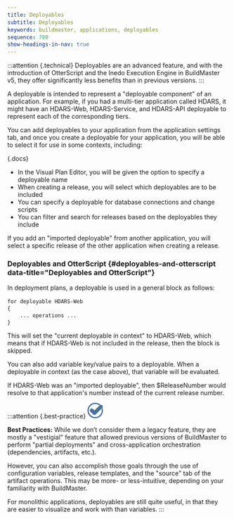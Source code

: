 ```yaml
---
title: Deployables
subtitle: Deployables
keywords: buildmaster, applications, deployables
sequence: 700
show-headings-in-nav: true
---
```


:::attention {.technical}
Deployables are an advanced feature, and with the introduction of OtterScript and the Inedo Execution Engine in BuildMaster v5, they offer significantly less benefits than in previous versions.
:::

A deployable is intended to represent a "deployable component" of an application. For example, if you had a multi-tier application called HDARS, it might have an HDARS-Web, HDARS-Service, and HDARS-API deployable to represent each of the corresponding tiers.

You can add deployables to your application from the application settings tab, and once you create a deployable for your application, you will be able to select it for use in some contexts, including:

{.docs}
- In the Visual Plan Editor, you will be given the option to specify a deployable name
- When creating a release, you will select which deployables are to be included
- You can specify a deployable for database connections and change scripts
- You can filter and search for releases based on the deployables they include

If you add an "imported deployable" from another application, you will select a specific release of the other application when creating a release.

### Deployables and OtterScript {#deployables-and-otterscript data-title="Deployables and OtterScript"}

In deployment plans, a deployable is used in a general block as follows:

```
for deployable HDARS-Web
{
    ... operations ...
}
```

This will set the "current deployable in context" to HDARS-Web, which means that if HDARS-Web is not included in the release, then the block is skipped.

You can also add variable key/value pairs to a deployable. When a deployable in context (as the case above), that variable will be evaluated.

If HDARS-Web was an "imported deployable", then $ReleaseNumber would resolve to that application's number instead of the current release number.

:::attention {.best-practice}
![](/resources/images/icons/best-practices.png)

**Best Practices:** While we don’t consider them a legacy feature, they are mostly a "vestigial" feature that allowed previous versions of BuildMaster to perform "partial deployments" and cross-application orchestration (dependencies, artifacts, etc.).

However, you can also accomplish those goals through the use of configuration variables, release templates, and the "source" tab of the artifact operations. This may be more- or less-intuitive, depending on your familiarity with BuildMaster.

For monolithic applications, deployables are still quite useful, in that they are easier to visualize and work with than variables.
:::
